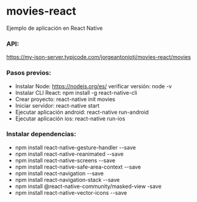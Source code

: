 # movies-react

Ejemplo de aplicación en React Native

### API:

https://my-json-server.typicode.com/jorgeantoniotj/movies-react/movies

### Pasos previos:

- Instalar Node: https://nodejs.org/es/ verificar versión: node -v
- Instalar CLI React: npm install -g react-native-cli
- Crear proyecto: react-native init movies
- Iniciar servidor: react-native start
- Ejecutar aplicación android: react-native run-android
- Ejecutar aplicación ios: react-native run-ios

### Instalar dependencias:

- npm install react-native-gesture-handler --save
- npm install react-native-reanimated --save
- npm install react-native-screens --save
- npm install react-native-safe-area-context --save
- npm install react-navigation --save
- npm install react-navigation-stack --save
- npm install @react-native-community/masked-view -save
- npm install react-native-vector-icons --save

